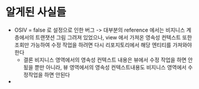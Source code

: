 
# 알게된 사실들


- OSIV = false 로 설정으로 인한 버그 
-> 대부분의 reference 에서는 비지니스 계층에서의 트랜잿션 그림 그려져 있었으나, view 에서 가져온 영속성 컨텍스트 또한 조회만 가능하여 수정 작업을 하려면 다시 리포지토리에서 해당 엔티티를 가져와야한다 
  - 결론 비지니스 영역에서의 영속성 컨텍스트 내용은 뷰에서 수정 작업을 하면 안됬을 뿐만 아니라, 뷰 영역에서의 영속성 컨텍스트내용도 비지니스 영역에서 수정작업을 하면 안된다
- 























